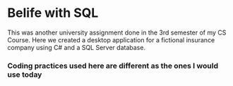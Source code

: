 # Belife with SQL

This was another university assignment done in the 3rd semester of my CS Course. Here we created a desktop application for a fictional insurance company using C# and a SQL Server database. 

### Coding practices used here are different as the ones I would use today
